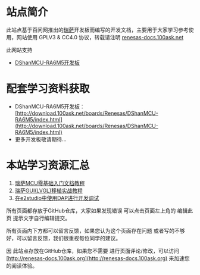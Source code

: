 
# 站点简介
  此站点基于百问网推出的[瑞萨](https://www.renesas.cn)开发板而编写的开发文档，主要用于大家学习参考使用，网站使用 GPLV3 & CC4.0 协议，转载请注明 [renesas-docs.100ask.net](http://renesas-docs.100ask.net)
  
  此网站支持 
  * [DShanMCU-RA6M5开发板](https://item.taobao.com/item.htm?id=728461040949)

# 配套学习资料获取

- DShanMCU-RA6M5开发板：[http://download.100ask.net/boards/Renesas/DShanMCU-RA6M5/index.html](http://download.100ask.net/boards/Renesas/DShanMCU-RA6M5/index.html)
- 更多开发板敬请期待...

# 本站学习资源汇总

1. [瑞萨MCU零基础入门文档教程](./zh/DShanMCU_RA6M5/object_oriented_module_programming_method_in_ARM_embedded_system)
2. [瑞萨GUI(LVGL)移植实战教程](./zh/DShanMCU_RA6M5/lvgl_port_special_tutorial)
3. [在e2studio中使用DAP进行开发调试](./zh/DShanMCU_RA6M5/e2studio_use_dap)


所有页面都存放于GitHub仓库，大家如果发现错误 可以点击页面左上角的  编辑此页 提示文字自行编辑提交。

所有页面内下方都可以留言反馈，如果您认为这个页面存在问题 或者写的不够好，可以留言反馈，我们很重视每位同学的建议。

因 此站点存放在GitHub仓库，如果您不需要 进行页面评论/修改，可以访问 [http://renesas-docs.100ask.org](http://renesas-docs.100ask.org) 来加速您的阅读体验。
